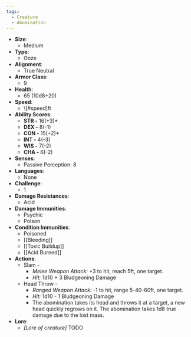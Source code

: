 ```yaml
---
tags:
  - Creature
  - Abomination
---
```

- **Size**:
	- Medium
- **Type**:
	- Ooze
- **Alignment**:
	- True Neutral
- **Armor Class**:
	- 9
- **Health**:
	- 65 (10d8+20)
- **Speed**:
	- \\\[#speed]ft
- **Ability Scores**:
	- **STR -** 16(+3)*
	- **DEX -** 8(-1)
	- **CON -** 15(+2)*
	- **INT -** 4(-3)
	- **WIS -** 7(-2)
	- **CHA -** 6(-2)
- **Senses**:
	- Passive Perception: 8
- **Languages**:
	- None
- **Challenge**:
	- 1
- **Damage Resistances**:
	- Acid
- **Damage Immunities**:
	- Psychic
	- Poison
- **Condition Immunities**:
	- Poisoned
	- [[Bleeding]]
	- [[Toxic Buildup]]
	- [[Acid Burned]]
- **Actions**:
	- Slam - 
		- *Melee Weapon Attack:* +3 to hit, reach 5ft, one target.
		- *Hit:* 1d10 + 3 Bludgeoning Damage
	- Head Throw - 
		- *Ranged Weapon Attack:* -1 to hit, range 5-40-60ft, one target.
		- *Hit:* 1d10 - 1 Bludgeoning Damage
		- The abomination takes its head and throws it at a target, a new head quickly regrows on it. The abomination takes 1d8 true damage due to the lost mass.
- **Lore**:
	- *\[Lore of creature]* TODO